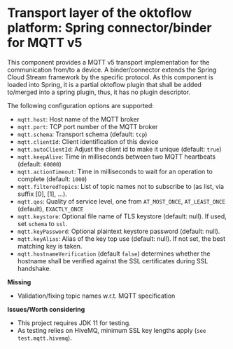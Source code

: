 # Transport layer of the oktoflow platform: Spring connector/binder for MQTT v5

This component provides a MQTT v5 transport implementation for the communication from/to a device. A binder/connector 
extends the Spring Cloud Stream framework by the specific protocol. As this component is loaded into Spring, it is a partial oktoflow plugin that shall be added to/merged into a spring plugin, thus, it has no plugin descriptor.

The following configuration options are supported:
 * `mqtt.host`: Host name of the MQTT broker
 * `mqtt.port`: TCP port number of the MQTT broker
 * `mqtt.schema`: Transport schema (default: `tcp`)
 * `mqtt.clientId`: Client identification of this device
 * `mqtt.autoClientId`: Adjust the client id to make it unique (default: `true`)
 * `mqtt.keepAlive`: Time in milliseconds between two MQTT heartbeats (default: `60000`)
 * `mqtt.actionTimeout`: Time in milliseconds to wait for an operation to complete (default: `1000`)
 * `mqtt.filteredTopics`: List of topic names not to subscribe to (as list, via suffix [0], [1], ...).
 * `mqtt.qos`: Quality of service level, one from `AT_MOST_ONCE`, `AT_LEAST_ONCE` (default), `EXACTLY_ONCE`
 * `mqtt.keystore`: Optional file name of TLS keystore (default: null). If used, set `schema` to `ssl`.
 * `mqtt.keyPassword`: Optional plaintext keystore password (default: null).
 * `mqtt.keyAlias`: Alias of the key top use (default: null). If not set, the best matching key is taken.
 * `mqtt.hostnameVerification` (default `false`) determines whether the hostname shall be verified against the SSL certificates during SSL handshake.

**Missing**
- Validation/fixing topic names w.r.t. MQTT specification

**Issues/Worth considering**
- This project requires JDK 11 for testing.
- As testing relies on HiveMQ, minimum SSL key lengths apply (`see test.mqtt.hivemq`).
